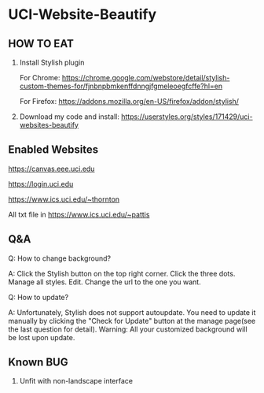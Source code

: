 # UCI-Website-Beautify
## HOW TO EAT
1. Install Stylish plugin

    For Chrome: https://chrome.google.com/webstore/detail/stylish-custom-themes-for/fjnbnpbmkenffdnngjfgmeleoegfcffe?hl=en

    For Firefox: https://addons.mozilla.org/en-US/firefox/addon/stylish/

2. Download my code and install: https://userstyles.org/styles/171429/uci-websites-beautify

## Enabled Websites
https://canvas.eee.uci.edu

https://login.uci.edu

https://www.ics.uci.edu/~thornton

All txt file in https://www.ics.uci.edu/~pattis

## Q&A
Q: How to change background?

A: Click the Stylish button on the top right corner. Click the three dots. Manage all styles. Edit. Change the url to the one you want.

Q: How to update?

A: Unfortunately, Stylish does not support autoupdate. You need to update it manually by clicking the "Check for Update" button at the manage page(see the last question for detail). Warning: All your customized background will be lost upon update.

 
## Known BUG
1. Unfit with non-landscape interface
